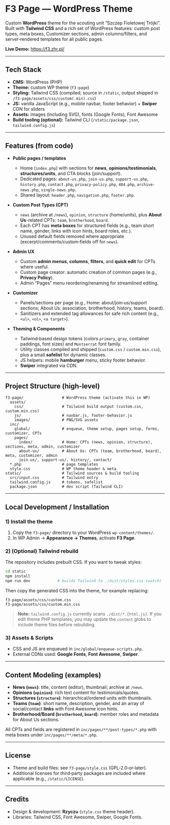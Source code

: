 # F3 Page — WordPress Theme

Custom **WordPress** theme for the scouting unit “Szczep Fioletowej Trójki”. Built with **Tailwind CSS** and a rich set of WordPress features: custom post types, meta boxes, Customizer sections, admin columns/filters, and server‑rendered templates for all public pages.

**Live Demo:** https://f3.zhr.pl/

---

## Tech Stack

- **CMS:** WordPress (PHP)
- **Theme:** custom WP theme (`f3-page`)
- **Styling:** Tailwind CSS (compiled; source in `/static`, output shipped in `/f3-page/assets/css/custom(.min).css`)
- **JS:** vanilla JavaScript (e.g., mobile navbar, footer behavior) + **Swiper** CDN for sliders
- **Assets:** images (including SVG), fonts (Google Fonts), Font Awesome
- **Build tooling (optional):** Tailwind CLI (`/static/package.json`, `tailwind.config.js`)

---

## Features (from code)

- **Public pages / templates**
  - Home (`index.php`) with sections for **news**, **opinions/testimonials**, **structures/units**, and CTA blocks (join/support).
  - Dedicated pages: `about-us.php`, `join-us.php`, `support-us.php`, `history.php`, `contact.php`, `privacy-policy.php`, `404.php`, `archive-news.php`, `single-news.php`.
  - Shared layout: `header.php`, `navigation.php`, `footer.php`.

- **Custom Post Types (CPT)**
  - `news` (archive at `/news`), `opinion`, `structure` (home/units), plus **About Us**-related CPTs: `team`, `brotherhood`, `board`.
  - Each CPT has **meta boxes** for structured fields (e.g., team short name, gender, links with icon hints, board roles, etc.).
  - Unused default fields removed where appropriate (excerpt/comments/custom‑fields off for `news`).

- **Admin UX**
  - Custom **admin menus**, **columns**, **filters**, and **quick edit** for CPTs where useful.
  - Custom page creator: automatic creation of common pages (e.g., **Privacy Policy**).
  - Admin “Pages” menu reordering/renaming for streamlined editing.

- **Customizer**
  - Panels/sections per page (e.g., Home: about/join‑us/support sections; About Us: association, brotherhood, history, teams, board).
  - Sanitizers and extended tag allowances for safe rich content (e.g., `<ul>`, `<ol>`, `<a target>`).

- **Theming & Components**
  - Tailwind‑based design tokens (colors `primary`, `gray`, container paddings, font sizes) and `Montserrat` font family.
  - Utility classes compiled and shipped (`custom.css` / `custom.min.css`), plus a small **safelist** for dynamic classes.
  - JS helpers: mobile **hamburger** menu, sticky footer behavior.
  - **Swiper** integrated via CDN.

---

## Project Structure (high‑level)

```
f3-page/                 # WordPress theme (activate this in WP)
  assets/
    css/                 # Tailwind build output (custom.css, custom.min.css)
    js/                  # navbar.js, footer-behavior.js
    images/              # PNG/SVG assets
  inc/
    global/              # enqueue, theme setup, pages setup, forms, customizer, CPTs
    pages/
      index/             # Home: CPTs (news, opinion, structure), sections, meta, admin, customizer
      about-us/          # About Us: CPTs (team, brotherhood, board), meta, customizer, admin
      join-us/, support-us/, history/, contact/
  *.php                  # page templates
  style.css              # WP theme header & meta
static/                  # Tailwind sources & build tooling
  src/input.css          # Tailwind entry
  tailwind.config.js     # tokens, safelist
  package.json           # dev script (Tailwind CLI)
```

---

## Local Development / Installation

### 1) Install the theme
1. Copy the `f3-page/` directory to your WordPress `wp-content/themes/`.
2. In WP Admin → **Appearance → Themes**, activate **F3 Page**.

### 2) (Optional) Tailwind rebuild
The repository includes prebuilt CSS. If you want to tweak styles:

```bash
cd static
npm install
npm run dev            # builds Tailwind to ./dist/styles.css (watch)
```
Then copy the generated CSS into the theme, for example replacing:
```
f3-page/assets/css/custom.css
f3-page/assets/css/custom.min.css
```

> **Note:** `tailwind.config.js` currently scans `./dist/*.{html,js}`. If you edit theme PHP templates, you may update the `content` globs to include theme files before rebuilding.

### 3) Assets & Scripts
- CSS and JS are enqueued in `inc/global/enqueue-scripts.php`.
- External CDNs used: **Google Fonts**, **Font Awesome**, **Swiper**.

---

## Content Modeling (examples)

- **News (`news`)**: title, content (editor), thumbnail; archive at `/news`.
- **Opinions (`opinion`)**: rich text content for testimonials/quotes.
- **Structures (`structure`)**: hierarchical/ordered units with thumbnails.
- **Teams (`team`)**: short name, description, gender, and an array of social/contact **links** with Font Awesome icon hints.
- **Brotherhood/Board (`brotherhood`, `board`)**: member roles and metadata for About Us sections.

All CPTs and fields are registered in `inc/pages/**/post-types/*.php` with meta boxes under `inc/pages/**/meta/*.php`.

---

## License

- Theme and build files: see `f3-page/style.css` (GPL‑2.0‑or‑later). 
- Additional licenses for third‑party packages are included where applicable (e.g., `/static/LICENSE`).

---

## Credits

- Design & development: **Rzyczu** (`style.css` theme header).
- Libraries: Tailwind CSS, Font Awesome, Swiper, Google Fonts.
